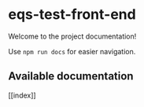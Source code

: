 # eqs-test-front-end

Welcome to the project documentation!

Use `npm run docs` for easier navigation.

## Available documentation

[[index]]
